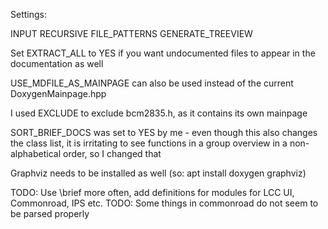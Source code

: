 Settings:

INPUT
RECURSIVE
FILE_PATTERNS
GENERATE_TREEVIEW

Set EXTRACT_ALL to YES if you want undocumented files to appear in the documentation as well

USE_MDFILE_AS_MAINPAGE can also be used instead of the current DoxygenMainpage.hpp

I used EXCLUDE to exclude bcm2835.h, as it contains its own mainpage

SORT_BRIEF_DOCS was set to YES by me - even though this also changes the class list, it is irritating to see functions in a group overview in a non-alphabetical order, so I changed that

Graphviz needs to be installed as well
(so: apt install doxygen graphviz)

TODO: Use \brief more often, add definitions for modules for LCC UI, Commonroad, IPS etc.
TODO: Some things in commonroad do not seem to be parsed properly